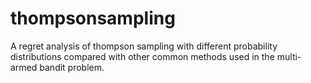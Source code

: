 # thompsonsampling
A regret analysis of thompson sampling with different probability distributions compared with other common methods used in the multi-armed bandit problem.
